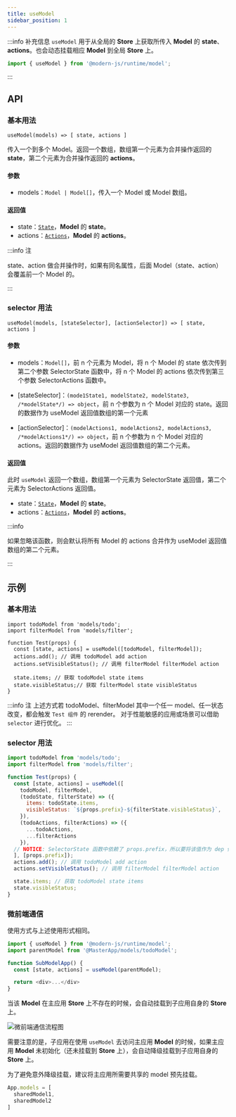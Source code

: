 ```yaml
---
title: useModel
sidebar_position: 1
---
```


:::info 补充信息
`useModel` 用于从全局的 **Store** 上获取所传入 **Model** 的 **state**、**actions**。也会动态挂载相应 **Model** 到全局 **Store** 上。
```ts
import { useModel } from '@modern-js/runtime/model';
```
:::

## API

### 基本用法

`useModel(models) => [ state, actions ]`

传入一个到多个 Model。返回一个数组，数组第一个元素为合并操作返回的 **state**，第二个元素为合并操作返回的 **actions**。

#### 参数

- models：`Model | Model[]`，传入一个 Model 或 Model 数组。
#### 返回值

- state：[`State`](/docs/apis/app/runtime/model/state)，**Model** 的 **state**。
- actions：[`Actions`](/docs/apis/app/runtime/model/actions)，**Model** 的 **actions**。

:::info 注

state、action 做合并操作时，如果有同名属性，后面 Model（state、action） 会覆盖前一个 Model 的。

:::

### selector 用法

`useModel(models, [stateSelector], [actionSelector]) => [ state, actions ]`


#### 参数

- models：`Model[]`，前 n 个元素为 Model，将 n 个 Model 的 state 依次传到第二个参数 SelectorState 函数中，将 n 个 Model 的 actions 依次传到第三个参数 SelectorActions 函数中。

- [stateSelector]：`(mode1State1, modelState2, modelState3, /*modelState*/) => object`，前 n 个参数为 n 个 Model 对应的 state。返回的数据作为 useModel 返回值数组的第一个元素

- [actionSelector]：`(modelActions1, modelActions2, modelActions3, /*modelActions1*/) => object`，前 n 个参数为 n 个 Model 对应的 actions。返回的数据作为 useModel 返回值数组的第二个元素。

#### 返回值

此时 `useModel` 返回一个数组，数组第一个元素为 SelectorState 返回值，第二个元素为 SelectorActions 返回值。

- state：[`State`](/docs/apis/app/runtime/model/state)，**Model** 的 **state**。
- actions：[`Actions`](/docs/apis/app/runtime/model/actions)，**Model** 的 **actions**。


:::info

如果忽略该函数，则会默认将所有 Model 的 actions 合并作为 useModel 返回值数组的第二个元素。

:::

## 示例

### 基本用法

```tsx
import todoModel from 'models/todo';
import filterModel from 'models/filter';

function Test(props) {
  const [state, actions] = useModel([todoModel, filterModel]);
  actions.add(); // 调用 todoModel add action
  actions.setVisibleStatus(); // 调用 filterModel filterModel action

  state.items; // 获取 todoModel state items
  state.visibleStatus;// 获取 filterModel state visibleStatus
}
```

:::info 注
上述方式若 todoModel、filterModel 其中一个任一 model、任一状态改变，都会触发 `Test 组件` 的 rerender。
对于性能敏感的应用或场景可以借助 `selector` 进行优化。
:::

### selector 用法

```js
import todoModel from 'models/todo';
import filterModel from 'models/filter';

function Test(props) {
  const [state, actions] = useModel([
    todoModel, filterModel,
    (todoState, filterState) => ({
      items: todoState.items,
      visibleStatus: `${props.prefix}-${filterState.visibleStatus}`,
    }),
    (todoActions, filterActions) => ({
      ...todoActions,
      ...filterActions
    }),
  // NOTICE: SelectorState 函数中依赖了 props.prefix，所以要将该值作为 dep 传入
  ], [props.prefix]);
  actions.add(); // 调用 todoModel add action
  actions.setVisibleStatus(); // 调用 filterModel filterModel action

  state.items; // 获取 todoModel state items
  state.visibleStatus;
}
```

### 微前端通信

使用方式与上述使用形式相同。

```ts
import { useModel } from '@modern-js/runtime/model';
import parentModel from '@MasterApp/models/todoModel';

function SubModelApp() {
  const [state, actions] = useModel(parentModel);

  return <div>...</div>
}
```

当该 **Model** 在主应用 **Store** 上不存在的时候，会自动挂载到子应用自身的 **Store** 上。

![微前端通信流程图](https://lf3-static.bytednsdoc.com/obj/eden-cn/aphqeh7uhohpquloj/modern-js/docs/mf-communicate.svg)

需要注意的是，子应用在使用 `useModel` 去访问主应用 **Model** 的时候，如果主应用 **Model** 未初始化（还未挂载到 **Store** 上），会自动降级挂载到子应用自身的 **Store** 上。

为了避免意外降级挂载，建议将主应用所需要共享的 model 预先挂载。

```ts
App.models = [
  sharedModel1,
  sharedModel2
]
```

